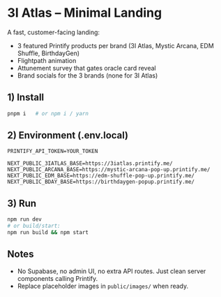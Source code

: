 # 3I Atlas – Minimal Landing

A fast, customer-facing landing:
- 3 featured Printify products per brand (3I Atlas, Mystic Arcana, EDM Shuffle, BirthdayGen)
- Flightpath animation
- Attunement survey that gates oracle card reveal
- Brand socials for the 3 brands (none for 3I Atlas)

## 1) Install
```bash
pnpm i   # or npm i / yarn
```

## 2) Environment (.env.local)
```
PRINTIFY_API_TOKEN=YOUR_TOKEN

NEXT_PUBLIC_3IATLAS_BASE=https://3iatlas.printify.me/
NEXT_PUBLIC_ARCANA_BASE=https://mystic-arcana-pop-up.printify.me/
NEXT_PUBLIC_EDM_BASE=https://edm-shuffle-pop-up.printify.me/
NEXT_PUBLIC_BDAY_BASE=https://birthdaygen-popup.printify.me/
```

## 3) Run
```bash
npm run dev
# or build/start:
npm run build && npm start
```

## Notes
- No Supabase, no admin UI, no extra API routes. Just clean server components calling Printify.
- Replace placeholder images in `public/images/` when ready.
